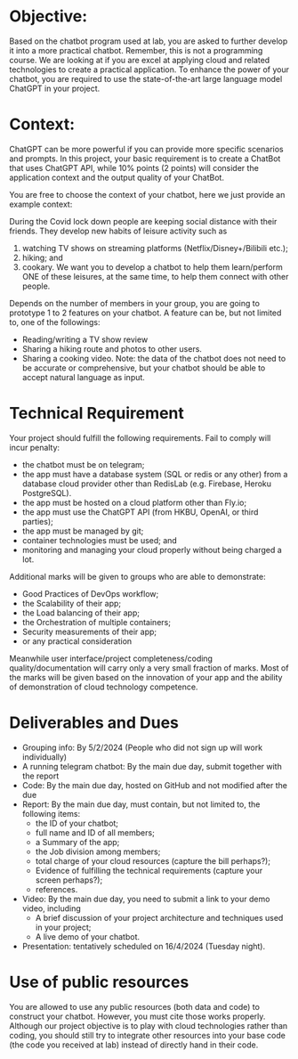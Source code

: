 # Objective:

Based on the chatbot program used at lab, you are asked to further develop it into a more practical chatbot. Remember, this is not a programming course. We are looking at if you are excel at applying cloud and related technologies to create a practical application. To enhance the power of your chatbot, you are required to use the state-of-the-art large language model ChatGPT in your project.

# Context:

ChatGPT can be more powerful if you can provide more specific scenarios and prompts. In this project, your basic requirement is to create a ChatBot that uses ChatGPT API, while 10% points (2 points) will consider the application context and the output quality of your ChatBot.

You are free to choose the context of your chatbot, here we just provide an example context:

During the Covid lock down people are keeping social distance with their friends. They develop new habits of leisure activity such as

1. watching TV shows on streaming platforms (Netflix/Disney+/Bilibili etc.);
2. hiking; and
3. cookary.
We want you to develop a chatbot to help them learn/perform ONE of these leisures, at the same time, to help them connect with other people.

Depends on the number of members in your group, you are going to prototype 1 to 2 features on your chatbot. A feature can be, but not limited to, one of the followings:

- Reading/writing a TV show review
- Sharing a hiking route and photos to other users.
- Sharing a cooking video.
Note: the data of the chatbot does not need to be accurate or comprehensive, but your chatbot should be able to accept natural language as input.

# Technical Requirement

Your project should fulfill the following requirements. Fail to comply will incur penalty:

- the chatbot must be on telegram;
- the app must have a database system (SQL or redis or any other) from a database cloud provider other than RedisLab (e.g. Firebase, Heroku PostgreSQL).
- the app must be hosted on a cloud platform other than Fly.io;
- the app must use the ChatGPT API (from HKBU, OpenAI, or third parties);
- the app must be managed by git;
- container technologies must be used; and
- monitoring and managing your cloud properly without being charged a lot.

Additional marks will be given to groups who are able to demonstrate:

- Good Practices of DevOps workflow;
- the Scalability of their app;
- the Load balancing of their app;
- the Orchestration of multiple containers;
- Security measurements of their app;
- or any practical consideration  

Meanwhile user interface/project completeness/coding quality/documentation will carry only a very small fraction of marks. Most of the marks will be given based on the innovation of your app and the ability of demonstration of cloud technology competence.

# Deliverables and Dues

- Grouping info: By 5/2/2024 (People who did not sign up will work individually)
- A running telegram chatbot: By the main due day, submit together with the report
- Code: By the main due day, hosted on GitHub and not modified after the due
- Report: By the main due day, must contain, but not limited to, the following items:
  - the ID of your chatbot;
  - full name and ID of all members;
  - a Summary of the app;
  - the Job division among members;
  - total charge of your cloud resources (capture the bill perhaps?);
  - Evidence of fulfilling the technical requirements (capture your screen perhaps?);
  - references.
- Video: By the main due day, you need to submit a link to your demo video, including
  - A brief discussion of your project architecture and techniques used in your project;
  - A live demo of your chatbot.
- Presentation: tentatively scheduled on 16/4/2024 (Tuesday night).

# Use of public resources

You are allowed to use any public resources (both data and code) to construct your chatbot. However, you must cite those works properly. Although our project objective is to play with cloud technologies rather than coding, you should still try to integrate other resources into your base code (the code you received at lab) instead of directly hand in their code.

